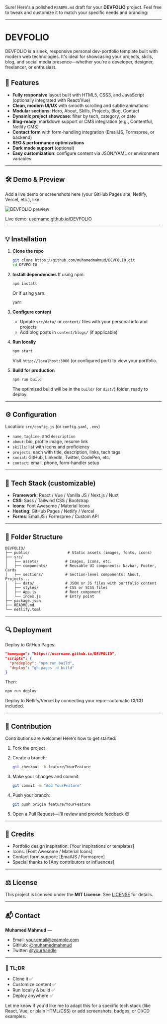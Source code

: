 Sure! Here's a polished `README.md` draft for your **DEVFOLIO** project. Feel free to tweak and customize it to match your specific needs and branding:

---

# DEVFOLIO

DEVFOLIO is a sleek, responsive personal dev-portfolio template built with modern web technologies. It's ideal for showcasing your projects, skills, blog, and social media presence—whether you're a developer, designer, freelancer, or enthusiast.

## 🚀 Features

* **Fully responsive** layout built with HTML5, CSS3, and JavaScript (optionally integrated with React/Vue)
* **Clean, modern UI/UX** with smooth scrolling and subtle animations
* **Modular sections**: Hero, About, Skills, Projects, Blog, Contact
* **Dynamic project showcase**: filter by tech, category, or date
* **Blog-ready**: markdown support or CMS integration (e.g., Contentful, Netlify CMS)
* **Contact form** with form-handling integration (EmailJS, Formspree, or backend)
* **SEO & performance optimizations**
* **Dark mode support** (optional)
* **Easy customization**: configure content via JSON/YAML or environment variables

---

## 🛠️ Demo & Preview

Add a live demo or screenshots here (your GitHub Pages site, Netlify, Vercel, etc.), like:

![DEVFOLIO preview](./docs/devfolio-preview.png)

Live demo: [username.github.io/DEVFOLIO](https://username.github.io/DEVFOLIO)

---

## 💡 Installation

1. **Clone the repo**

   ```bash
   git clone https://github.com/muhamedmahmud/DEVFOLIO.git
   cd DEVFOLIO
   ```

2. **Install dependencies**
   If using npm:

   ```bash
   npm install
   ```

   Or if using yarn:

   ```bash
   yarn
   ```

3. **Configure content**

   * Update `src/data/` or `content/` files with your personal info and projects
   * Add blog posts in `content/blogs/` (if applicable)

4. **Run locally**

   ```bash
   npm start
   ```

   Visit `http://localhost:3000` (or configured port) to view your portfolio.

5. **Build for production**

   ```bash
   npm run build
   ```

   The optimized build will be in the `build/` (or `dist/`) folder, ready to deploy.

---

## ⚙️ Configuration

Location: `src/config.js` (or `config.yaml`, `.env`)

* `name`, `tagline`, and `description`
* `about`: bio, profile image, resume link
* `skills`: list with icons and proficiency
* `projects`: each with title, description, links, tech tags
* `social`: GitHub, LinkedIn, Twitter, CodePen, etc.
* `contact`: email, phone, form-handler setup

---

## 🧰 Tech Stack (customizable)

* **Framework**: React / Vue / Vanilla JS / Next.js / Nuxt
* **CSS**: Sass / Tailwind CSS / Bootstrap
* **Icons**: Font Awesome / Material Icons
* **Hosting**: GitHub Pages / Netlify / Vercel
* **Forms**: EmailJS / Formspree / Custom API

---

## 📄 Folder Structure

```
DEVFOLIO/
├── public/                 # Static assets (images, fonts, icons)
├── src/
│   ├── assets/            # Images, icons, etc.
│   ├── components/        # Reusable UI components: Navbar, Footer, Cards
│   ├── sections/          # Section-level components: About, Projects...
│   ├── data/              # JSON or JS files with portfolio content
│   ├── styles/            # CSS or SCSS files
│   ├── App.js             # Root component
│   └── index.js           # Entry point
├── package.json
├── README.md
└── netlify.toml
```

---

## 🔍 Deployment

Deploy to GitHub Pages:

```json
"homepage": "https://username.github.io/DEVFOLIO",
"scripts": {
  "predeploy": "npm run build",
  "deploy": "gh-pages -d build"
}
```

Then:

```bash
npm run deploy
```

Deploy to Netlify/Vercel by connecting your repo—automatic CI/CD included.

---

## 📝 Contribution

Contributions are welcome! Here's how to get started:

1. Fork the project
2. Create a branch:

   ```bash
   git checkout -b feature/YourFeature
   ```
3. Make your changes and commit:

   ```bash
   git commit -m "Add YourFeature"
   ```
4. Push your branch:

   ```bash
   git push origin feature/YourFeature
   ```
5. Open a Pull Request—I'll review and provide feedback 😊

---

## 🙌 Credits

* Portfolio design inspiration: \[Your inspirations or templates]
* Icons: \[Font Awesome / Material Icons]
* Contact form support: \[EmailJS / Formspree]
* Special thanks to \[Any contributors or influences]

---

## ⚖️ License

This project is licensed under the **MIT License**. See [LICENSE](LICENSE) for details.

---

## 📬 Contact

**Muhamed Mahmud** —

* Email: [your.email@example.com](mailto:your.email@example.com)
* GitHub: [@muhamedmahmud](https://github.com/muhamedmahmud)
* Twitter: [@yourhandle](https://twitter.com/yourhandle)

---

### 🎯 TL;DR

* Clone it ✅
* Customize content ✅
* Run locally & build ✅
* Deploy anywhere ✅

Let me know if you'd like me to adapt this for a specific tech stack (like React, Vue, or plain HTML/CSS) or add screenshots, badges, or CI/CD examples.
